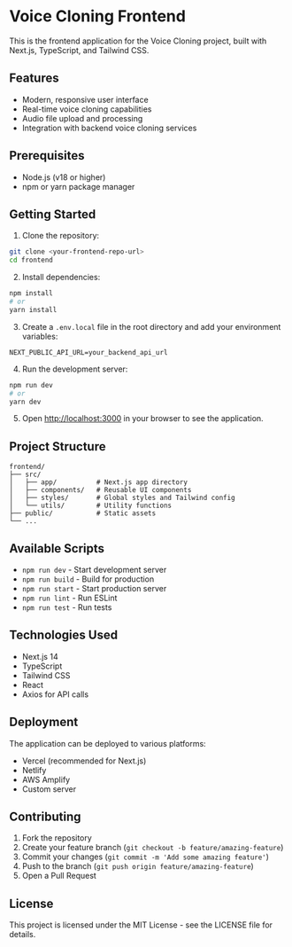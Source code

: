 # Voice Cloning Frontend

This is the frontend application for the Voice Cloning project, built with Next.js, TypeScript, and Tailwind CSS.

## Features

- Modern, responsive user interface
- Real-time voice cloning capabilities
- Audio file upload and processing
- Integration with backend voice cloning services

## Prerequisites

- Node.js (v18 or higher)
- npm or yarn package manager

## Getting Started

1. Clone the repository:
```bash
git clone <your-frontend-repo-url>
cd frontend
```

2. Install dependencies:
```bash
npm install
# or
yarn install
```

3. Create a `.env.local` file in the root directory and add your environment variables:
```env
NEXT_PUBLIC_API_URL=your_backend_api_url
```

4. Run the development server:
```bash
npm run dev
# or
yarn dev
```

5. Open [http://localhost:3000](http://localhost:3000) in your browser to see the application.

## Project Structure

```
frontend/
├── src/
│   ├── app/          # Next.js app directory
│   ├── components/   # Reusable UI components
│   ├── styles/       # Global styles and Tailwind config
│   └── utils/        # Utility functions
├── public/           # Static assets
└── ...
```

## Available Scripts

- `npm run dev` - Start development server
- `npm run build` - Build for production
- `npm run start` - Start production server
- `npm run lint` - Run ESLint
- `npm run test` - Run tests

## Technologies Used

- Next.js 14
- TypeScript
- Tailwind CSS
- React
- Axios for API calls

## Deployment

The application can be deployed to various platforms:

- Vercel (recommended for Next.js)
- Netlify
- AWS Amplify
- Custom server

## Contributing

1. Fork the repository
2. Create your feature branch (`git checkout -b feature/amazing-feature`)
3. Commit your changes (`git commit -m 'Add some amazing feature'`)
4. Push to the branch (`git push origin feature/amazing-feature`)
5. Open a Pull Request

## License

This project is licensed under the MIT License - see the LICENSE file for details.

